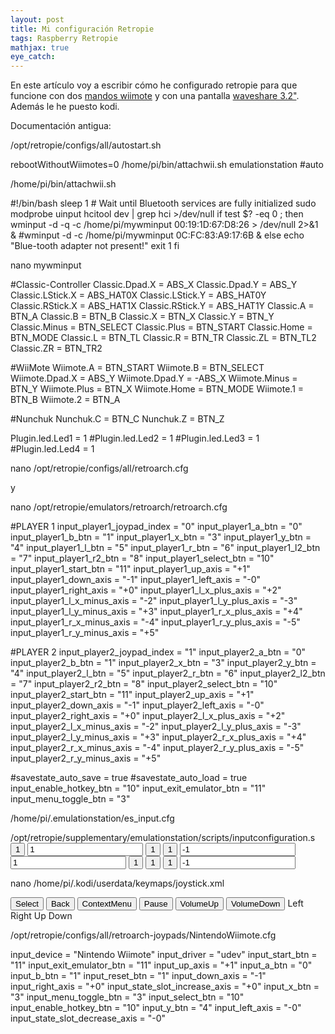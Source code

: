 ```yaml
---
layout: post
title: Mi configuración Retropie
tags: Raspberry Retropie
mathjax: true
eye_catch: 
---
```


En este artículo voy a escribir cómo he configurado retropie para que funcione con dos [mandos wiimote](https://github.com/RetroPie/RetroPie-Setup/wiki/Wiimote-Controller) y con una pantalla [waveshare 3.2"](https://www.waveshare.com/wiki/3.2inch_RPi_LCD_(B)).
Además le he puesto kodi.

Documentación antigua:

/opt/retropie/configs/all/autostart.sh 

rebootWithoutWiimotes=0 /home/pi/bin/attachwii.sh
emulationstation #auto




/home/pi/bin/attachwii.sh 

#!/bin/bash
sleep 1 # Wait until Bluetooth services are fully initialized
sudo modprobe uinput
hcitool dev | grep hci >/dev/null
if test $? -eq 0 ; then
    wminput -d -q -c  /home/pi/mywminput 00:19:1D:67:D8:26 > /dev/null 2>&1 &
  #wminput -d -c  /home/pi/mywminput 0C:FC:83:A9:17:6B &
else
    echo "Blue-tooth adapter not present!"
    exit 1
fi


nano mywminput


#Classic-Controller
Classic.Dpad.X = ABS_X
Classic.Dpad.Y = ABS_Y
Classic.LStick.X = ABS_HAT0X
Classic.LStick.Y = ABS_HAT0Y
Classic.RStick.X = ABS_HAT1X
Classic.RStick.Y = ABS_HAT1Y
Classic.A = BTN_A
Classic.B = BTN_B
Classic.X = BTN_X
Classic.Y = BTN_Y
Classic.Minus = BTN_SELECT
Classic.Plus  = BTN_START
Classic.Home  = BTN_MODE
Classic.L  = BTN_TL
Classic.R  = BTN_TR
Classic.ZL = BTN_TL2
Classic.ZR = BTN_TR2

#WiiMote
Wiimote.A   	= BTN_START
Wiimote.B   	= BTN_SELECT
Wiimote.Dpad.X  	= ABS_Y
Wiimote.Dpad.Y  	= -ABS_X
Wiimote.Minus   = BTN_Y
Wiimote.Plus	= BTN_X
Wiimote.Home	= BTN_MODE
Wiimote.1   	= BTN_B
Wiimote.2   	= BTN_A

#Nunchuk
Nunchuk.C = BTN_C
Nunchuk.Z = BTN_Z

Plugin.led.Led1 = 1
#Plugin.led.Led2 = 1
#Plugin.led.Led3 = 1
#Plugin.led.Led4 = 1




  
nano /opt/retropie/configs/all/retroarch.cfg

y 

nano /opt/retropie/emulators/retroarch/retroarch.cfg


#PLAYER 1
input_player1_joypad_index = "0"
input_player1_a_btn = "0"
input_player1_b_btn = "1"
input_player1_x_btn = "3"
input_player1_y_btn = "4"
input_player1_l_btn = "5"
input_player1_r_btn = "6"
input_player1_l2_btn = "7"
input_player1_r2_btn = "8"
input_player1_select_btn = "10"
input_player1_start_btn = "11"
input_player1_up_axis = "+1"
input_player1_down_axis = "-1"
input_player1_left_axis = "-0"
input_player1_right_axis = "+0"
input_player1_l_x_plus_axis = "+2"
input_player1_l_x_minus_axis = "-2"
input_player1_l_y_plus_axis = "-3"
input_player1_l_y_minus_axis = "+3"
input_player1_r_x_plus_axis = "+4"
input_player1_r_x_minus_axis = "-4"
input_player1_r_y_plus_axis = "-5"
input_player1_r_y_minus_axis = "+5"

#PLAYER 2
input_player2_joypad_index = "1"
input_player2_a_btn = "0"
input_player2_b_btn = "1"
input_player2_x_btn = "3"
input_player2_y_btn = "4"
input_player2_l_btn = "5"
input_player2_r_btn = "6"
input_player2_l2_btn = "7"
input_player2_r2_btn = "8"
input_player2_select_btn = "10"
input_player2_start_btn = "11"
input_player2_up_axis = "+1"
input_player2_down_axis = "-1"
input_player2_left_axis = "-0"
input_player2_right_axis = "+0"
input_player2_l_x_plus_axis = "+2"
input_player2_l_x_minus_axis = "-2"
input_player2_l_y_plus_axis = "-3"
input_player2_l_y_minus_axis = "+3"
input_player2_r_x_plus_axis = "+4"
input_player2_r_x_minus_axis = "-4"
input_player2_r_y_plus_axis = "-5"
input_player2_r_y_minus_axis = "+5"


#savestate_auto_save = true
#savestate_auto_load = true
input_enable_hotkey_btn = "10"
input_exit_emulator_btn = "11"
input_menu_toggle_btn = "3"






/home/pi/.emulationstation/es_input.cfg


<?xml version="1.0"?>
<inputList>
  <inputAction type="onfinish">
	<command>/opt/retropie/supplementary/emulationstation/scripts/inputconfiguration.s</command>
  </inputAction>
  <inputConfig type="joystick" deviceName="Nintendo Wiimote">
	<input name="start" type="button" id="11" value="1"/>
	<input name="up" type="axis" id="1" value="1"/>
	<input name="a" type="button" id="0" value="1"/>
	<input name="b" type="button" id="1" value="1"/>
	<input name="down" type="axis" id="1" value="-1"/>
	<input name="right" type="axis" id="0" value="1"/>
	<input name="x" type="button" id="3" value="1"/>
	<input name="select" type="button" id="10" value="1"/>
	<input name="y" type="button" id="4" value="1"/>
	<input name="left" type="axis" id="0" value="-1"/>
  </inputConfig>
</inputList>











nano /home/pi/.kodi/userdata/keymaps/joystick.xml

<?xml version="1.0" encoding="UTF-8"?>
<keymap>
  <global>
	<joystick name="Nintendo Wiimote">
  	<button id="1">Select</button>
  	<button id="2">Back</button>
  	<button id="11">ContextMenu</button>
  	<button id="12">Pause</button>
  	<button id="4">VolumeUp</button>
  	<button id="5">VolumeDown</button>
  	<axis id="1" limit="-1">Left</axis>
  	<axis id="1" limit="+1">Right</axis>
  	<axis id="2" limit="+1">Up</axis>
  	<axis id="2" limit="-1">Down</axis>
	</joystick>
  </global>
</keymap>







/opt/retropie/configs/all/retroarch-joypads/NintendoWiimote.cfg

input_device = "Nintendo Wiimote"
input_driver = "udev"
input_start_btn = "11"
input_exit_emulator_btn = "11"
input_up_axis = "+1"
input_a_btn = "0"
input_b_btn = "1"
input_reset_btn = "1"
input_down_axis = "-1"
input_right_axis = "+0"
input_state_slot_increase_axis = "+0"
input_x_btn = "3"
input_menu_toggle_btn = "3"
input_select_btn = "10"
input_enable_hotkey_btn = "10"
input_y_btn = "4"
input_left_axis = "-0"
input_state_slot_decrease_axis = "-0"



